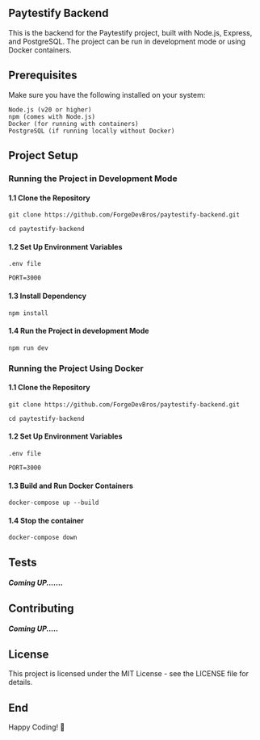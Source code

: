 ## Paytestify Backend

This is the backend for the Paytestify project, built with Node.js, Express, and PostgreSQL. The project can be run in development mode or using Docker containers.

## Prerequisites
Make sure you have the following installed on your system:

    Node.js (v20 or higher)
    npm (comes with Node.js)
    Docker (for running with containers)
    PostgreSQL (if running locally without Docker)
## Project Setup

### Running the Project in Development Mode
#### 1.1 Clone the Repository

`git clone https://github.com/ForgeDevBros/paytestify-backend.git`

`cd paytestify-backend `

#### 1.2 Set Up Environment Variables
`.env file`

`PORT=3000`

#### 1.3 Install Dependency
 `npm install`
 
#### 1.4 Run the Project in development Mode
`npm run dev`


### Running the Project Using Docker
#### 1.1 Clone the Repository

`git clone https://github.com/ForgeDevBros/paytestify-backend.git`

`cd paytestify-backend `

#### 1.2 Set Up Environment Variables
`.env file`

`PORT=3000`

#### 1.3 Build and Run Docker Containers
 `docker-compose up --build`

#### 1.4 Stop the container 
`docker-compose down`

## Tests

##### Coming UP.......
## Contributing
##### Coming UP.....
## License


This project is licensed under the MIT License - see the LICENSE file for details.
## End

Happy Coding! 🚀